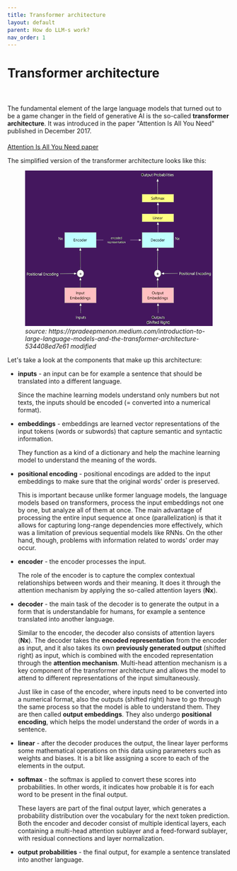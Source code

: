```yaml
---
title: Transformer architecture
layout: default
parent: How do LLM-s work?
nav_order: 1
---
```


# Transformer architecture

<p style= "padding: 35px 0px 5px;">The fundamental element of the large language models that turned out to be a game changer in the field of generative AI is the so-called <b>transformer architecture</b>. It was introduced in the paper "Attention Is All You Need" published in December 2017.</p>

[Attention Is All You Need paper](https://proceedings.neurips.cc/paper/2017/file/3f5ee243547dee91fbd053c1c4a845aa-Paper.pdf)


The simplified version of the transformer architecture looks like this:

<figure>
  <img src="../images/TransformerArchitectureSimplified.webp" alt="Transformer Architecture Simplified">
  <figcaption><i>source: https://rpradeepmenon.medium.com/introduction-to-large-language-models-and-the-transformer-architecture-534408ed7e61 modified</i></figcaption>
</figure>

Let's take a look at the components that make up this architecture:

- **inputs** - an input can be for example a sentence that should be translated into a different language. 
  
  Since the machine learning models understand only numbers but not texts, the inputs should be encoded (= converted into a numerical format).

- **embeddings** - embeddings are learned vector representations of the input tokens (words or subwords) that capture semantic and syntactic information. 
  
  They function as a kind of a dictionary and help the machine learning model to understand the meaning of the words.

- **positional encoding** - positional encodings are added to the input embeddings to make sure that the original words' order is preserved. 

  This is important because unlike former language models, the language models based on transformers, process the input embeddings not one by one, but analyze all of them at once. The main advantage of processing the entire input sequence at once (parallelization) is that it allows for capturing long-range dependencies more effectively, which was a limitation of previous sequential models like RNNs. On the other hand, though, problems with information related to words' order may occur.

- **encoder** - the encoder processes the input. 
  
  The role of the encoder is to capture the complex contextual relationships between words and their meaning. It does it through the attention mechanism by applying the so-called attention layers (**Nx**). 

- **decoder** - the main task of the decoder is to generate the output in a form that is understandable for humans, for example a sentence translated into another language. 

  Similar to the encoder, the decoder also consists of attention layers (**Nx**). The decoder takes the **encoded representation** from the encoder as input, and it also takes its own **previously generated output** (shifted right) as input, which is combined with the encoded representation through the **attention mechanism**. Multi-head attention mechanism is a key component of the transformer architecture and allows the model to attend to different representations of the input simultaneously.

   Just like in case of the encoder, where inputs need to be converted into a numerical format, also the outputs (shifted right) have to go through the same process so that the model is able to understand them. They are then called **output embeddings**. They also undergo **positional encoding**, which helps the model understand the order of words in a sentence.

- **linear** - after the decoder produces the output, the linear layer performs some mathematical operations on this data using parameters such as weights and biases. It is a bit like assigning a score to each of the elements in the output.

- **softmax** - the softmax is applied to convert these scores into probabilities. In other words, it indicates how probable it is for each word to be present in the final output.

  These layers are part of the final output layer, which generates a probability distribution over the vocabulary for the next token prediction.  
  Both the encoder and decoder consist of multiple identical layers, each containing a multi-head attention sublayer and a feed-forward sublayer, with residual connections and layer normalization.

- **output probabilities** - the final output, for example a sentence translated into another language. 
